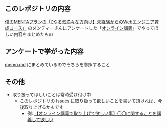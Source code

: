 ## このレポジトリの内容

[僕のMENTAプランの「【やる気満々な方向け】未経験からのWebエンジニア育成コース」](https://menta.work/plan/677) のメンティーさんにアンケートした「[オンライン講義](https://tsuyopon.xyz/learning-contents/web-dev/webinar/)」でやってほしい内容をまとめたもの

## アンケートで挙がった内容

[memo.md](./memo.md) にまとめているのでそちらを参照すること

## その他

- 取り扱ってほしいことは常時受け付け中
    - このレポジトリの [Issues](https://github.com/tsuyopon-xyz/sample-code-for-questionnaires-from-mentees-of-menta/issues) に取り扱って欲しいことを書いて頂ければ、今後取り上げるかもです
        - 例: [【オンライン講義で取り上げて欲しい事】〇〇に関することを講義して欲しい](https://github.com/tsuyopon-xyz/sample-code-for-questionnaires-from-mentees-of-menta/issues/1)